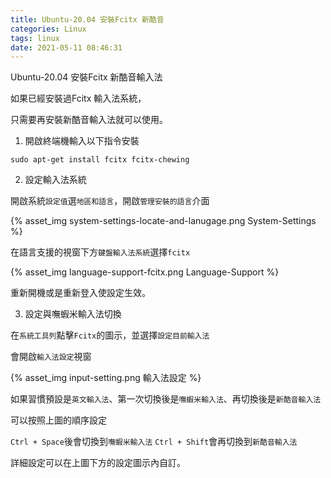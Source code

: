 ```yaml
---
title: Ubuntu-20.04 安裝Fcitx 新酷音
categories: Linux
tags: linux
date: 2021-05-11 08:46:31
---
```



Ubuntu-20.04 安裝Fcitx 新酷音輸入法

如果已經安裝過Fcitx 輸入法系統，

只需要再安裝新酷音輸入法就可以使用。

1. 開啟終端機輸入以下指令安裝

```command
sudo apt-get install fcitx fcitx-chewing
```

<!-- more -->

2. 設定輸入法系統

開啟系統`設定值`選`地區和語言`，開啟`管理安裝的語言`介面

{% asset_img system-settings-locate-and-lanugage.png System-Settings %}

在語言支援的視窗下方`鍵盤輸入法系統`選擇`fcitx`

{% asset_img language-support-fcitx.png Language-Support %}

重新開機或是重新登入使設定生效。

3. 設定與嘸蝦米輸入法切換

在`系統工具列`點擊`Fcitx`的圖示，並選擇`設定目前輸入法`

會開啟`輸入法設定`視窗

{% asset_img input-setting.png 輸入法設定 %}

如果習慣預設是`英文輸入法`、第一次切換後是`嘸蝦米輸入法`、再切換後是`新酷音輸入法`

可以按照上圖的順序設定

`Ctrl + Space`後會切換到`嘸蝦米輸入法`
`Ctrl + Shift`會再切換到`新酷音輸入法`

詳細設定可以在上圖下方的設定圖示內自訂。
